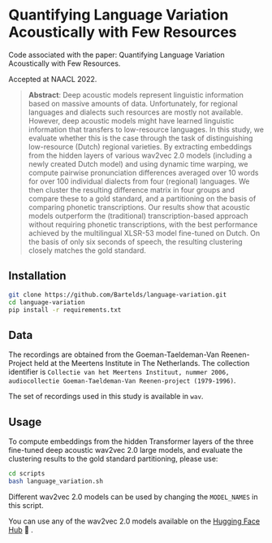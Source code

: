 # Quantifying Language Variation Acoustically with Few Resources
Code associated with the paper: Quantifying Language Variation Acoustically with Few Resources.

Accepted at NAACL 2022.

 > **Abstract**: Deep acoustic models represent linguistic information based on massive amounts of data.
Unfortunately, for regional languages and dialects such resources are mostly not available. However, deep acoustic models might have learned linguistic information that transfers to low-resource languages. In this study, we evaluate whether this is the case through the task of distinguishing low-resource (Dutch) regional varieties. By extracting embeddings from the hidden layers of various wav2vec 2.0 models (including a newly created Dutch model) and using dynamic time warping, we compute pairwise pronunciation differences averaged over 10 words for over 100 individual dialects from four (regional) languages. We then cluster the resulting difference matrix in four groups and compare these to a gold standard, and a partitioning on the basis of comparing phonetic transcriptions. Our results show that acoustic models outperform the (traditional) transcription-based approach without requiring phonetic transcriptions, with the best performance achieved by the multilingual XLSR-53 model fine-tuned on Dutch. On the basis of only six seconds of speech, the resulting clustering closely matches the gold standard.

## Installation

```bash
git clone https://github.com/Bartelds/language-variation.git
cd language-variation
pip install -r requirements.txt
```

## Data

The recordings are obtained from the Goeman-Taeldeman-Van Reenen-Project held at the Meertens Institute in The Netherlands.
The collection identifier is `Collectie van het Meertens Instituut, nummer 2006, audiocollectie Goeman-Taeldeman-Van Reenen-project (1979-1996)`.

The set of recordings used in this study is available in `wav`.

## Usage

To compute embeddings from the hidden Transformer layers of the three fine-tuned deep acoustic wav2vec 2.0 large models, and evaluate the clustering results to the gold standard partitioning, please use: 

```bash
cd scripts
bash language_variation.sh
```

Different wav2vec 2.0 models can be used by changing the `MODEL_NAMES` in this script.

You can use any of the wav2vec 2.0 models available on the [Hugging Face Hub](https://huggingface.co/models?search=wav2vec2) 🤗 .
